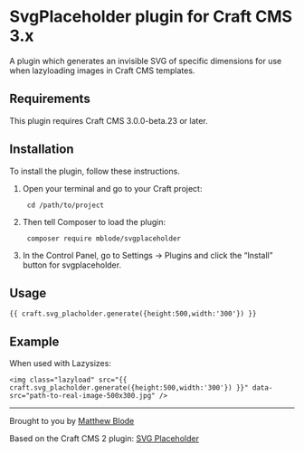 # SvgPlaceholder plugin for Craft CMS 3.x

A plugin which generates an invisible SVG of specific dimensions for use when lazyloading images in Craft CMS templates.

## Requirements

This plugin requires Craft CMS 3.0.0-beta.23 or later.

## Installation

To install the plugin, follow these instructions.

1. Open your terminal and go to your Craft project:

        cd /path/to/project

2. Then tell Composer to load the plugin:

        composer require mblode/svgplaceholder

3. In the Control Panel, go to Settings → Plugins and click the “Install” button for svgplaceholder.

## Usage

```
{{ craft.svg_placholder.generate({height:500,width:'300'}) }}
```

## Example

When used with Lazysizes:

```
<img class="lazyload" src="{{ craft.svg_placholder.generate({height:500,width:'300'}) }}" data-src="path-to-real-image-500x300.jpg" />
```

---

Brought to you by [Matthew Blode](https://matthewblode.com)

Based on the Craft CMS 2 plugin: [SVG Placeholder](https://github.com/daltonrooney/svgplaceholder)
